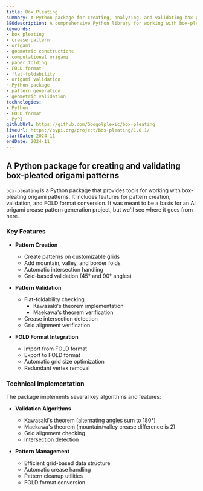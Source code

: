 ```yaml
---
title: Box Pleating
summary: A Python package for creating, analyzing, and validating box-pleated origami patterns.
SEOdescription: A comprehensive Python library for working with box-pleated origami patterns, featuring FOLD format support and flat-foldability validation.
keywords:
- box pleating
- crease pattern
- origami
- geometric constructions
- computational origami
- paper folding
- FOLD format
- flat-foldability
- origami validation
- Python package
- pattern generation
- geometric validation
technologies: 
- Python
- FOLD format
- PyPI
githubUrl: https://github.com/Googolplexic/box-pleating
liveUrl: https://pypi.org/project/box-pleating/1.0.1/
startDate: 2024-11
endDate: 2024-11
---
```


## A Python package for creating and validating box-pleated origami patterns

`box-pleating` is a Python package that provides tools for working with box-pleating origami patterns. It includes features for pattern creation, validation, and FOLD format conversion. It was meant to be a basis for an AI origami crease pattern generation project, but we'll see where it goes from here.

### Key Features

- **Pattern Creation**
  - Create patterns on customizable grids
  - Add mountain, valley, and border folds
  - Automatic intersection handling
  - Grid-based validation (45° and 90° angles)

- **Pattern Validation**
  - Flat-foldability checking
    - Kawasaki's theorem implementation
    - Maekawa's theorem verification
  - Crease intersection detection
  - Grid alignment verification

- **FOLD Format Integration**
  - Import from FOLD format
  - Export to FOLD format
  - Automatic grid size optimization
  - Redundant vertex removal

### Technical Implementation

The package implements several key algorithms and features:

- **Validation Algorithms**
  - Kawasaki's theorem (alternating angles sum to 180°)
  - Maekawa's theorem (mountain/valley crease difference is 2)
  - Grid alignment checking
  - Intersection detection

- **Pattern Management**
  - Efficient grid-based data structure
  - Automatic crease handling
  - Pattern cleanup utilities
  - FOLD format conversion
